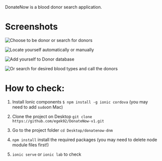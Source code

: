 

DonateNow is a blood donor search application.
# Screenshots

![Choose to be donor or search for donors](https://s30.postimg.org/3mgfkuc75/Ekran_Resmi_2017-06-01_23.42.43.png)

![Locate yourself automatically or manually](https://s30.postimg.org/itwf5741t/Ekran_Resmi_2017-06-01_23.43.12.png)

![Add yourself to Donor database](https://s30.postimg.org/go24ap0ld/Ekran_Resmi_2017-06-01_23.44.12.png)

![Or search for desired blood types and call the donors](https://s30.postimg.org/95edobjup/Ekran_Resmi_2017-06-01_23.46.18.png)



# How to check:

1) Install Ionic components `$ npm install -g ionic cordova` (you may need to add `sudo`on Mac)

2) Clone the project on Desktop `git clone https://github.com/egek92/DonateNow-v1.git`

3) Go to the project folder `cd Desktop/donatenow-dnm`

4) `npm install` install the required packages (you may need to delete node module files first!)

5) `ionic serve` or `ionic lab` to check
